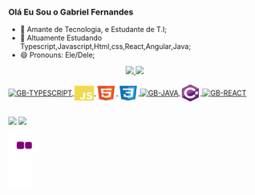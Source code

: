 ### Olá Eu Sou o Gabriel Fernandes

- 🔭 Amante de Tecnologia, e Estudante de T.I;
- 🌱 Altuamente Estudando Typescript,Javascript,Html,css,React,Angular,Java;
- 😄 Pronouns: Ele/Dele;

<div align="center">
  <a href="https://github.com/gabriel7277">
  <img height="150em" src="https://github-readme-stats.vercel.app/api?username=gabriel7277&show_icons=true&theme=tokyonight"/>
  <img height="150em" src="https://github-readme-stats.vercel.app/api/top-langs/?username=gabriel7277&hide_progress=true)"/>
</div>
  
  <div style="display: inline_block"><br>
    
  <img align="center" alt="GB-TYPESCRIPT" height="30" width="40" src="https://cdn.jsdelivr.net/gh/devicons/devicon/icons/typescript/typescript-original.svg">
  <img align="center" alt="GB-Js" height="30" width="40" src="https://raw.githubusercontent.com/devicons/devicon/master/icons/javascript/javascript-plain.svg">
  <img align="center" alt="GB-HTML" height="30" width="40" src="https://raw.githubusercontent.com/devicons/devicon/master/icons/html5/html5-original.svg">
  <img align="center" alt="GB-CSS" height="30" width="40" src="https://raw.githubusercontent.com/devicons/devicon/master/icons/css3/css3-original.svg">
  <img align='center' alt="GB-JAVA" height="50" width ="40"  src="https://cdn.jsdelivr.net/gh/devicons/devicon/icons/java/java-original-wordmark.svg">
  <img align='center' alt="GB-C#" height="35" width ="40"  src="https://raw.githubusercontent.com/devicons/devicon/master/icons/csharp/csharp-original.svg">
  <img align='center' alt="GB-REACT" height="35" width ="40"  src="https://cdn.jsdelivr.net/gh/devicons/devicon/icons/react/react-original.svg">
</div>
  
 ##
  
 <div> 
  <a href="https://api.whatsapp.com/send?phone=5521991738708"  target="_blank"><img src="https://img.shields.io/badge/WhatsApp-25D366?style=for-the-badge&logo=whatsapp&logoColor=white" target="_blank"></a>  
    <a href="https://www.linkedin.com/in/gabriel-fernandes-45b4a71a5" target="_blank"><img src="https://img.shields.io/badge/LinkedIn-0077B5?style=for-the-badge&logo=linkedin&logoColor=white"></a>   
   
   
   ![snake gif](https://github.com/gabriel7277/gabriel7277/blob/output/github-contribution-grid-snake.gif)
 
 </div>

